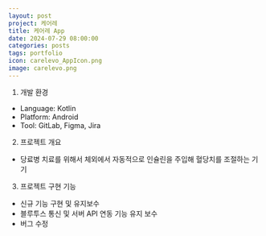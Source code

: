 ```yaml
---
layout: post
project: 케어레
title: 케어레 App
date: 2024-07-29 08:00:00 
categories: posts 
tags: portfolio
icon: carelevo_AppIcon.png
image: carelevo.png
---
```


1) 개발 환경  
 - Language: Kotlin
 - Platform: Android  
 - Tool: GitLab, Figma, Jira

2) 프로젝트 개요  
 - 당료병 치료를 위해서 체외에서 자동적으로 인슐린을 주입해 혈당치를 조절하는 기기

3) 프로젝트 구현 기능  
 - 신규 기능 구현 및 유지보수
 - 블루투스 통신 및 서버 API 연동 기능 유지 보수  
 - 버그 수정  
 

 
